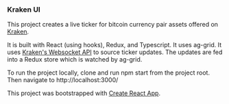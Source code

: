 ### Kraken UI

This project creates a live ticker for bitcoin currency pair assets offered on [Kraken](https://www.kraken.com/).

It is built with React (using hooks), Redux, and Typescript. It uses ag-grid. It uses [Kraken's Websocket API](https://docs.kraken.com/websockets/) to source ticker updates. The updates are fed into a Redux store which is watched by ag-grid.

To run the project locally, clone and run npm start from the project root. Then navigate to http://localhost:3000/

This project was bootstrapped with [Create React App](https://github.com/facebook/create-react-app).
